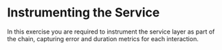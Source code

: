 # Instrumenting the Service

In this exercise you are required to instrument the service layer as part of the chain, capturing error and duration metrics for each interaction.
